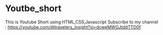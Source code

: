 # Youtbe_short
This is Youtube Short using HTML,CSS,Javascript 
Subscribe to my channel : https://youtube.com/@travelers_insight?si=dcweMWGJtddTTD0f
